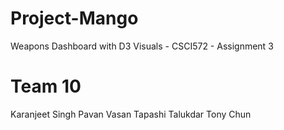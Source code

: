 # Project-Mango

Weapons Dashboard with D3 Visuals - CSCI572 - Assignment 3

Team 10
=======
Karanjeet Singh
Pavan Vasan
Tapashi Talukdar
Tony Chun
